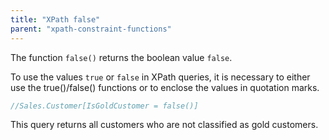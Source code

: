 ```yaml
---
title: "XPath false"
parent: "xpath-constraint-functions"
---
```



The function `false()` returns the boolean value `false`.

To use the values `true` or `false` in XPath queries, it is necessary to either use the true()/false() functions or to enclose the values in quotation marks.

```java
//Sales.Customer[IsGoldCustomer = false()]
```

This query returns all customers who are not classified as gold customers.
